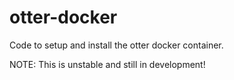 # otter-docker
Code to setup and install the otter docker container.

NOTE: This is unstable and still in development!

